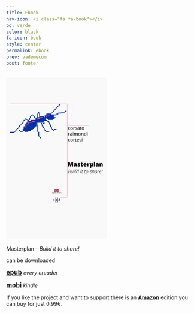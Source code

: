 ```yaml
---
title: Ebook
nav-icon: <i class="fa fa-book"></i>
bg: verde
color: black
fa-icon: book
style: center
permalink: ebook
prev: vademecum
post: footer
---
```



[![Copertina Masterplan](ebook/img_ebook/cover_icon_en.png)](http://www.amazon.it/dp/B01A8HX6O6)

Masterplan - *Build it to share!* 

can be downloaded 

[<big>**epub**</big>](ebook/Masterplan_Build_it_to_share_v_1_0_en.epub) *every ereader*

[<big>**mobi**</big>](ebook/Masterplan_Build_it_to_share_v_1_0_en.mobi) *kindle*

<i class="fa fa-2x fa-amazon"></i>

If you like the project and want to support there is an **[Amazon](http://www.amazon.it/dp/B01A8HX6O6)** edition you can buy for just 0.99€. 
